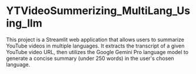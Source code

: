 # YTVideoSummerizing_MultiLang_Using_llm
This project is a Streamlit web application that allows users to summarize YouTube videos in multiple languages. It extracts the transcript of a given YouTube video URL, then utilizes the Google Gemini Pro language model to generate a concise summary (under 250 words) in the user's chosen language.
